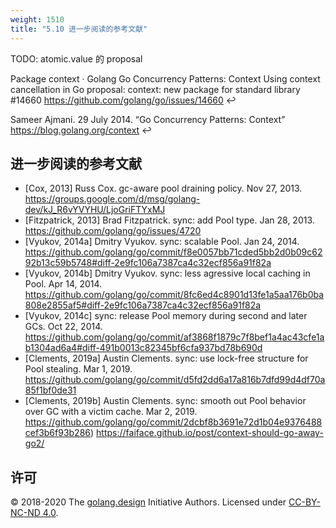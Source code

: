 ```yaml
---
weight: 1510
title: "5.10 进一步阅读的参考文献"
---
```


TODO: atomic.value 的 proposal

Package context · Golang
Go Concurrency Patterns: Context
Using context cancellation in Go
proposal: context: new package for standard library #14660 https://github.com/golang/go/issues/14660 ↩︎

Sameer Ajmani. 29 July 2014. “Go Concurrency Patterns: Context” https://blog.golang.org/context ↩︎

## 进一步阅读的参考文献

<!-- - [Pike and Cox, 2009] Rob Pike and Russ Cox. The Go Memory Model. February 21, 2009. https://golang.org/ref/mem
- [Vyukov, 2013] Dmitry Vyukov. cmd/cc: atomic intrinsics. Mar 1, 2013. https://github.com/golang/go/issues/4947
- [Cox, 2013] Russ Cox. doc: define how sync/atomic interacts with memory model. Mar 13, 2013. https://github.com/golang/go/issues/5045
- [Cox, 2014] Russ Cox. doc: allow buffered channel as semaphore without initialization. March 03, 2014. https://codereview.appspot.com/75130045
- [Vyukov, 2014a] Dmitry Vyukov. doc: define how sync interacts with memory model. May 7, 2014. https://github.com/golang/go/issues/7948
- [Vyukov, 2014b] Dmitry Vyukov. doc: define how finalizers interact with memory model. Dec 25, 2014. https://github.com/golang/go/issues/9442
- [Cox, 2016] Russ Cox. Go's Memory Model. February 25, 2016. http://nil.csail.mit.edu/6.824/2016/notes/gomem.pdf 
- Fannie Zhang. Specify the memory order guarantee provided by atomic Load/Store. July 15, 2019. https://groups.google.com/forum/#!msg/golang-dev/vVkH_9fl1D8/azJa10lkAwAJ -->

- [Cox, 2013] Russ Cox. gc-aware pool draining policy. Nov 27, 2013. https://groups.google.com/d/msg/golang-dev/kJ_R6vYVYHU/LjoGriFTYxMJ
- [Fitzpatrick, 2013] Brad Fitzpatrick. sync: add Pool type. Jan 28, 2013. https://github.com/golang/go/issues/4720
- [Vyukov, 2014a] Dmitry Vyukov. sync: scalable Pool. Jan 24, 2014. https://github.com/golang/go/commit/f8e0057bb71cded5bb2d0b09c6292b13c59b5748#diff-2e9fc106a7387ca4c32ecf856a91f82a
- [Vyukov, 2014b] Dmitry Vyukov. sync: less agressive local caching in Pool. Apr 14, 2014. https://github.com/golang/go/commit/8fc6ed4c8901d13fe1a5aa176b0ba808e2855af5#diff-2e9fc106a7387ca4c32ecf856a91f82a
- [Vyukov, 2014c] sync: release Pool memory during second and later GCs. Oct 22, 2014. https://github.com/golang/go/commit/af3868f1879c7f8bef1a4ac43cfe1ab1304ad6a4#diff-491b0013c82345bf6cfa937bd78b690d
- [Clements, 2019a] Austin Clements. sync: use lock-free structure for Pool stealing. Mar 1, 2019. https://github.com/golang/go/commit/d5fd2dd6a17a816b7dfd99d4df70a85f1bf0de31
- [Clements, 2019b] Austin Clements. sync: smooth out Pool behavior over GC with a victim cache. Mar 2, 2019. https://github.com/golang/go/commit/2dcbf8b3691e72d1b04e9376488cef3b6f93b286)
https://faiface.github.io/post/context-should-go-away-go2/

## 许可

&copy; 2018-2020 The [golang.design](https://golang.design) Initiative Authors. Licensed under [CC-BY-NC-ND 4.0](https://creativecommons.org/licenses/by-nc-nd/4.0/).